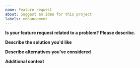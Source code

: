 ```yaml
---
name: Feature request
about: Suggest an idea for this project
labels: enhancement
---
```


**Is your feature request related to a problem? Please describe.**

**Describe the solution you'd like**

**Describe alternatives you've considered**

**Additional context**